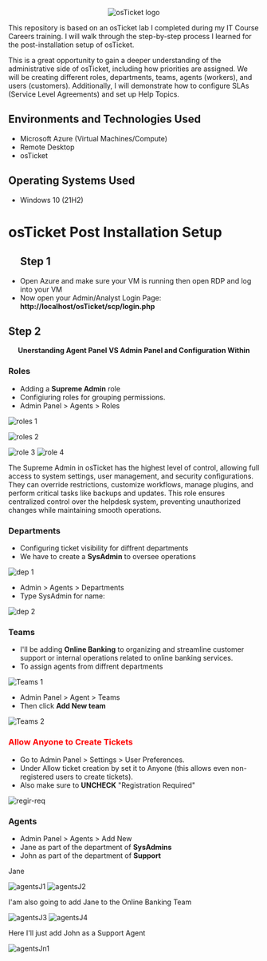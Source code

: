 <p align="center">
<img src="https://i.imgur.com/Clzj7Xs.png" alt="osTicket logo"/>
 <p>This repository is based on an osTicket lab I completed during my IT Course Careers training. I will walk through the step-by-step process I learned for the post-installation setup of osTicket.

This is a great opportunity to gain a deeper understanding of the administrative side of osTicket, including how priorities are assigned. We will be creating different roles, departments, teams, agents (workers), and users (customers). Additionally, I will demonstrate how to configure SLAs (Service Level Agreements) and set up Help Topics.</p>
</p>
<h2>Environments and Technologies Used</h2>

- Microsoft Azure (Virtual Machines/Compute)
- Remote Desktop
- osTicket

<h2>Operating Systems Used </h2>

- Windows 10</b> (21H2)

<h1><strong>osTicket Post Installation Setup</strong></h1>
<ul>
<h2>Step 1</h2>
<li>Open Azure and make sure your VM is running then open RDP and log into your VM</li>
<li>Now open your Admin/Analyst Login Page:
 <strong>http://localhost/osTicket/scp/login.php</strong></li>
</ul> 

<h2>Step 2</h2>
<p align="center"><strong>Unerstanding Agent Panel VS Admin Panel and Configuration Within</strong></p> 
<h3>Roles</h3>
<ul>
<li>Adding a <strong>Supreme Admin</strong> role</li> 
<li>Configiuring roles for grouping permissions.</li>
<li>Admin Panel > Agents > Roles</li>
</ul>
<p>
<img src="https://i.imgur.com/b7DudaQ.png" alt="roles 1"/>
</p>
<p>
<img src="https://i.imgur.com/VGg9IpO.png" alt="roles 2"/>
</p> 
<img src="https://i.imgur.com/CknWBS8.png" alt="role 3"/> 
<img src="https://i.imgur.com/PGWx2wJ.png" alt="role 4"/> 
<p>The Supreme Admin in osTicket has the highest level of control, allowing full access to system settings, user management, and security configurations. They can override restrictions, customize workflows, manage plugins, and perform critical tasks like backups and updates. This role ensures centralized control over the helpdesk system, preventing unauthorized changes while maintaining smooth operations.</p>
<h3>Departments</h3>
<ul>
 <li>Configuring ticket visibility for diffrent departments</li>
 <li>We have to create a <strong>SysAdmin</strong> to oversee operations</li>
</ul>
<p>
 <img src="https://i.imgur.com/fs58u2y.png" alt="dep 1"/> 
 <ul>
  <li>Admin > Agents > Departments</li>
  <li>Type SysAdmin for name:</li>
 </ul>
</p>
<img src="https://i.imgur.com/fS1MKJm.png" alt="dep 2"/>
<h3>Teams</h3>
<ul>
 <li>I'll be adding <strong>Online Banking</strong> to organizing and streamline customer support or internal operations related to online banking services. </li>
 <li>To assign agents from diffrent departments</li>
</ul>
<p>
 <img src="https://i.imgur.com/uSVfNe9.png" alt="Teams 1"/>
 <ul>
  <li>Admin Panel > Agent > Teams</li>
  <li>Then click <strong>Add New team</strong></li>
 </ul>
</p>
<img src="https://i.imgur.com/awHBMXN.png" alt="Teams 2"/> 
<h3 style=" color: red;">Allow Anyone to Create Tickets</h3>
<ul>
 <li>Go to Admin Panel > Settings > User Preferences.</li>
 <li>Under Allow ticket creation by set it to Anyone (this allows even non-registered users to create tickets).</li>
 <li>Also make sure to <strong>UNCHECK</strong> "Registration Required"</li>
</ul>
<img src="https://i.imgur.com/eVCTyQY.png" alt="regir-req"> 
<h3>Agents</h3>
<ul>
 <li>Admin Panel > Agents > Add New</li>
 <li>Jane as part of the department of <strong>SysAdmins</strong></li>
 <li>John as part of the department of <strong>Support</strong></li>
</ul>
<p>Jane</p>
<img src="https://i.imgur.com/RSGjWig.png" alt="agentsJ1">
<img src="https://i.imgur.com/lJP1Qt0.png" alt="agentsJ2">
<p>I'am also going to add Jane to the Online Banking Team</p>
<img src="https://i.imgur.com/y6mNA5A.png" alt="agentsJ3">
<img src="https://i.imgur.com/5YWBGoi.png" alt="agentsJ4">
<p>Here I'll just add John as a Support Agent</p>
<img src="https://i.imgur.com/UUqYFEE.png" alt="agentsJn1"> 



